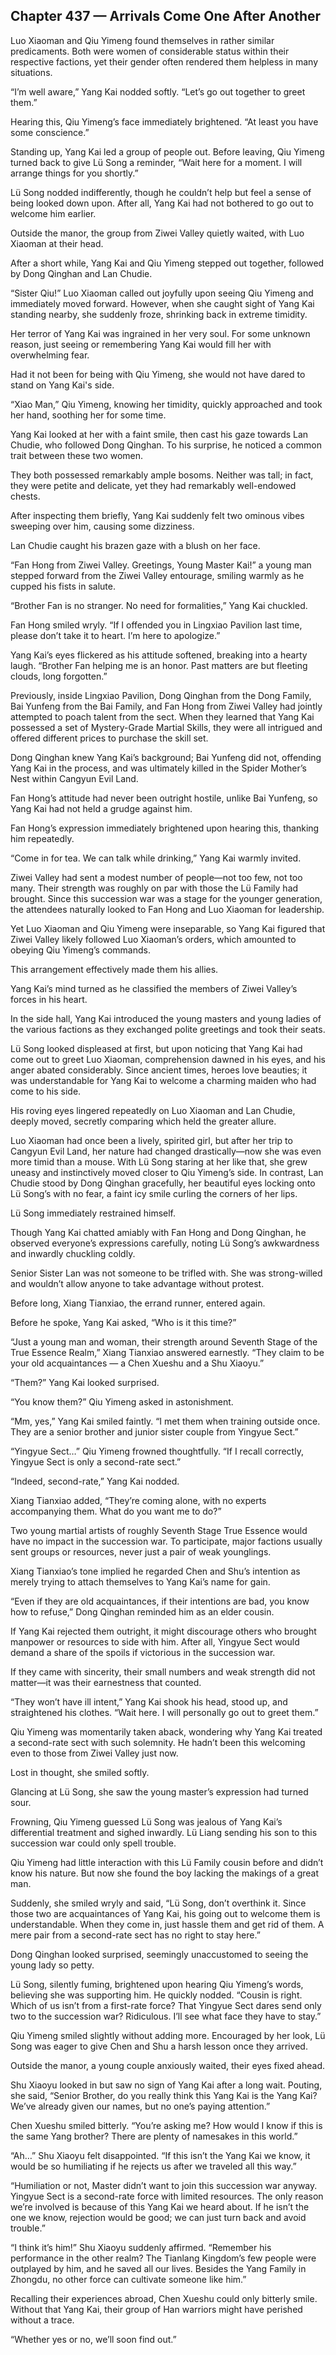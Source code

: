 ## Chapter 437 — Arrivals Come One After Another

Luo Xiaoman and Qiu Yimeng found themselves in rather similar predicaments. Both were women of considerable status within their respective factions, yet their gender often rendered them helpless in many situations.

“I’m well aware,” Yang Kai nodded softly. “Let’s go out together to greet them.”

Hearing this, Qiu Yimeng’s face immediately brightened. “At least you have some conscience.”

Standing up, Yang Kai led a group of people out. Before leaving, Qiu Yimeng turned back to give Lü Song a reminder, “Wait here for a moment. I will arrange things for you shortly.”

Lü Song nodded indifferently, though he couldn’t help but feel a sense of being looked down upon. After all, Yang Kai had not bothered to go out to welcome him earlier.

Outside the manor, the group from Ziwei Valley quietly waited, with Luo Xiaoman at their head.

After a short while, Yang Kai and Qiu Yimeng stepped out together, followed by Dong Qinghan and Lan Chudie.

“Sister Qiu!” Luo Xiaoman called out joyfully upon seeing Qiu Yimeng and immediately moved forward. However, when she caught sight of Yang Kai standing nearby, she suddenly froze, shrinking back in extreme timidity.

Her terror of Yang Kai was ingrained in her very soul. For some unknown reason, just seeing or remembering Yang Kai would fill her with overwhelming fear.

Had it not been for being with Qiu Yimeng, she would not have dared to stand on Yang Kai's side.

“Xiao Man,” Qiu Yimeng, knowing her timidity, quickly approached and took her hand, soothing her for some time.

Yang Kai looked at her with a faint smile, then cast his gaze towards Lan Chudie, who followed Dong Qinghan. To his surprise, he noticed a common trait between these two women.

They both possessed remarkably ample bosoms. Neither was tall; in fact, they were petite and delicate, yet they had remarkably well-endowed chests.

After inspecting them briefly, Yang Kai suddenly felt two ominous vibes sweeping over him, causing some dizziness.

Lan Chudie caught his brazen gaze with a blush on her face.

“Fan Hong from Ziwei Valley. Greetings, Young Master Kai!” a young man stepped forward from the Ziwei Valley entourage, smiling warmly as he cupped his fists in salute.

“Brother Fan is no stranger. No need for formalities,” Yang Kai chuckled.

Fan Hong smiled wryly. “If I offended you in Lingxiao Pavilion last time, please don’t take it to heart. I’m here to apologize.”

Yang Kai’s eyes flickered as his attitude softened, breaking into a hearty laugh. “Brother Fan helping me is an honor. Past matters are but fleeting clouds, long forgotten.”

Previously, inside Lingxiao Pavilion, Dong Qinghan from the Dong Family, Bai Yunfeng from the Bai Family, and Fan Hong from Ziwei Valley had jointly attempted to poach talent from the sect. When they learned that Yang Kai possessed a set of Mystery-Grade Martial Skills, they were all intrigued and offered different prices to purchase the skill set.

Dong Qinghan knew Yang Kai’s background; Bai Yunfeng did not, offending Yang Kai in the process, and was ultimately killed in the Spider Mother’s Nest within Cangyun Evil Land.

Fan Hong’s attitude had never been outright hostile, unlike Bai Yunfeng, so Yang Kai had not held a grudge against him.

Fan Hong’s expression immediately brightened upon hearing this, thanking him repeatedly.

“Come in for tea. We can talk while drinking,” Yang Kai warmly invited.

Ziwei Valley had sent a modest number of people—not too few, not too many. Their strength was roughly on par with those the Lü Family had brought. Since this succession war was a stage for the younger generation, the attendees naturally looked to Fan Hong and Luo Xiaoman for leadership.

Yet Luo Xiaoman and Qiu Yimeng were inseparable, so Yang Kai figured that Ziwei Valley likely followed Luo Xiaoman’s orders, which amounted to obeying Qiu Yimeng’s commands.

This arrangement effectively made them his allies.

Yang Kai’s mind turned as he classified the members of Ziwei Valley’s forces in his heart.

In the side hall, Yang Kai introduced the young masters and young ladies of the various factions as they exchanged polite greetings and took their seats.

Lü Song looked displeased at first, but upon noticing that Yang Kai had come out to greet Luo Xiaoman, comprehension dawned in his eyes, and his anger abated considerably. Since ancient times, heroes love beauties; it was understandable for Yang Kai to welcome a charming maiden who had come to his side.

His roving eyes lingered repeatedly on Luo Xiaoman and Lan Chudie, deeply moved, secretly comparing which held the greater allure.

Luo Xiaoman had once been a lively, spirited girl, but after her trip to Cangyun Evil Land, her nature had changed drastically—now she was even more timid than a mouse. With Lü Song staring at her like that, she grew uneasy and instinctively moved closer to Qiu Yimeng’s side. In contrast, Lan Chudie stood by Dong Qinghan gracefully, her beautiful eyes locking onto Lü Song’s with no fear, a faint icy smile curling the corners of her lips.

Lü Song immediately restrained himself.

Though Yang Kai chatted amiably with Fan Hong and Dong Qinghan, he observed everyone’s expressions carefully, noting Lü Song’s awkwardness and inwardly chuckling coldly.

Senior Sister Lan was not someone to be trifled with. She was strong-willed and wouldn’t allow anyone to take advantage without protest.

Before long, Xiang Tianxiao, the errand runner, entered again.

Before he spoke, Yang Kai asked, “Who is it this time?”

“Just a young man and woman, their strength around Seventh Stage of the True Essence Realm,” Xiang Tianxiao answered earnestly. “They claim to be your old acquaintances — a Chen Xueshu and a Shu Xiaoyu.”

“Them?” Yang Kai looked surprised.

“You know them?” Qiu Yimeng asked in astonishment.

“Mm, yes,” Yang Kai smiled faintly. “I met them when training outside once. They are a senior brother and junior sister couple from Yingyue Sect.”

“Yingyue Sect…” Qiu Yimeng frowned thoughtfully. “If I recall correctly, Yingyue Sect is only a second-rate sect.”

“Indeed, second-rate,” Yang Kai nodded.

Xiang Tianxiao added, “They’re coming alone, with no experts accompanying them. What do you want me to do?”

Two young martial artists of roughly Seventh Stage True Essence would have no impact in the succession war. To participate, major factions usually sent groups or resources, never just a pair of weak younglings.

Xiang Tianxiao’s tone implied he regarded Chen and Shu’s intention as merely trying to attach themselves to Yang Kai’s name for gain.

“Even if they are old acquaintances, if their intentions are bad, you know how to refuse,” Dong Qinghan reminded him as an elder cousin.

If Yang Kai rejected them outright, it might discourage others who brought manpower or resources to side with him. After all, Yingyue Sect would demand a share of the spoils if victorious in the succession war.

If they came with sincerity, their small numbers and weak strength did not matter—it was their earnestness that counted.

“They won’t have ill intent,” Yang Kai shook his head, stood up, and straightened his clothes. “Wait here. I will personally go out to greet them.”

Qiu Yimeng was momentarily taken aback, wondering why Yang Kai treated a second-rate sect with such solemnity. He hadn’t been this welcoming even to those from Ziwei Valley just now.

Lost in thought, she smiled softly.

Glancing at Lü Song, she saw the young master’s expression had turned sour.

Frowning, Qiu Yimeng guessed Lü Song was jealous of Yang Kai’s differential treatment and sighed inwardly. Lü Liang sending his son to this succession war could only spell trouble.

Qiu Yimeng had little interaction with this Lü Family cousin before and didn’t know his nature. But now she found the boy lacking the makings of a great man.

Suddenly, she smiled wryly and said, “Lü Song, don’t overthink it. Since those two are acquaintances of Yang Kai, his going out to welcome them is understandable. When they come in, just hassle them and get rid of them. A mere pair from a second-rate sect has no right to stay here.”

Dong Qinghan looked surprised, seemingly unaccustomed to seeing the young lady so petty.

Lü Song, silently fuming, brightened upon hearing Qiu Yimeng’s words, believing she was supporting him. He quickly nodded. “Cousin is right. Which of us isn’t from a first-rate force? That Yingyue Sect dares send only two to the succession war? Ridiculous. I’ll see what face they have to stay.”

Qiu Yimeng smiled slightly without adding more. Encouraged by her look, Lü Song was eager to give Chen and Shu a harsh lesson once they arrived.

Outside the manor, a young couple anxiously waited, their eyes fixed ahead.

Shu Xiaoyu looked in but saw no sign of Yang Kai after a long wait. Pouting, she said, “Senior Brother, do you really think this Yang Kai is the Yang Kai? We’ve already given our names, but no one’s paying attention.”

Chen Xueshu smiled bitterly. “You’re asking me? How would I know if this is the same Yang brother? There are plenty of namesakes in this world.”

“Ah…” Shu Xiaoyu felt disappointed. “If this isn’t the Yang Kai we know, it would be so humiliating if he rejects us after we traveled all this way.”

“Humiliation or not, Master didn’t want to join this succession war anyway. Yingyue Sect is a second-rate force with limited resources. The only reason we’re involved is because of this Yang Kai we heard about. If he isn’t the one we know, rejection would be good; we can just turn back and avoid trouble.”

“I think it’s him!” Shu Xiaoyu suddenly affirmed. “Remember his performance in the other realm? The Tianlang Kingdom’s few people were outplayed by him, and he saved all our lives. Besides the Yang Family in Zhongdu, no other force can cultivate someone like him.”

Recalling their experiences abroad, Chen Xueshu could only bitterly smile. Without that Yang Kai, their group of Han warriors might have perished without a trace.

“Whether yes or no, we’ll soon find out.”